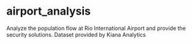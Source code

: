 # airport_analysis
Analyze the population flow at Rio International Airport and provide the security solutions. Dataset provided by Kiana Analytics
